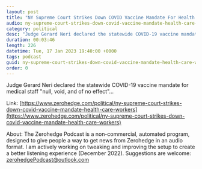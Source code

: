 ```yaml
---
layout: post
title: "NY Supreme Court Strikes Down COVID Vaccine Mandate For Health Care Workers"
audio: ny-supreme-court-strikes-down-covid-vaccine-mandate-health-care-workers-0
category: political
desc: "Judge Gerard Neri declared the statewide COVID-19 vaccine mandate for medical staff &quot;null, void, and of no effect&quot;..."
duration: 00:03:46
length: 226
datetime: Tue, 17 Jan 2023 19:40:00 +0000
tags: podcast
guid: ny-supreme-court-strikes-down-covid-vaccine-mandate-health-care-workers-0
order: 0
---
```

Judge Gerard Neri declared the statewide COVID-19 vaccine mandate for medical staff &quot;null, void, and of no effect&quot;...

Link: [https://www.zerohedge.com/political/ny-supreme-court-strikes-down-covid-vaccine-mandate-health-care-workers](https://www.zerohedge.com/political/ny-supreme-court-strikes-down-covid-vaccine-mandate-health-care-workers)

About: The Zerohedge Podcast is a non-commercial, automated program, designed to give people a way to get news from Zerohedge in an audio format.  I am actively working on tweaking and improving the setup to create a better listening experience (December 2022).  Suggestions are welcome: [zerohedgePodcast@outlook.com](mailto:zerohedgePodcast@outlook.com)